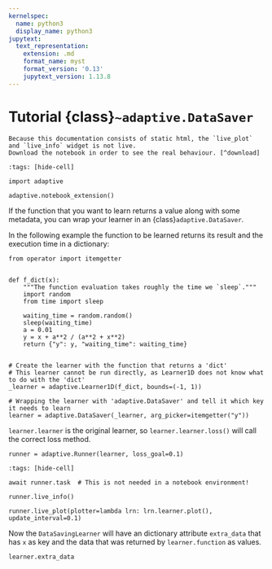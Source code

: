 ```yaml
---
kernelspec:
  name: python3
  display_name: python3
jupytext:
  text_representation:
    extension: .md
    format_name: myst
    format_version: '0.13'
    jupytext_version: 1.13.8
---
```

# Tutorial {class}`~adaptive.DataSaver`

```{note}
Because this documentation consists of static html, the `live_plot` and `live_info` widget is not live.
Download the notebook in order to see the real behaviour. [^download]
```

```{code-cell} ipython3
:tags: [hide-cell]

import adaptive

adaptive.notebook_extension()
```

If the function that you want to learn returns a value along with some metadata, you can wrap your learner in an {class}`adaptive.DataSaver`.

In the following example the function to be learned returns its result and the execution time in a dictionary:

```{code-cell} ipython3
from operator import itemgetter


def f_dict(x):
    """The function evaluation takes roughly the time we `sleep`."""
    import random
    from time import sleep

    waiting_time = random.random()
    sleep(waiting_time)
    a = 0.01
    y = x + a**2 / (a**2 + x**2)
    return {"y": y, "waiting_time": waiting_time}


# Create the learner with the function that returns a 'dict'
# This learner cannot be run directly, as Learner1D does not know what to do with the 'dict'
_learner = adaptive.Learner1D(f_dict, bounds=(-1, 1))

# Wrapping the learner with 'adaptive.DataSaver' and tell it which key it needs to learn
learner = adaptive.DataSaver(_learner, arg_picker=itemgetter("y"))
```

`learner.learner` is the original learner, so `learner.learner.loss()` will call the correct loss method.

```{code-cell} ipython3
runner = adaptive.Runner(learner, loss_goal=0.1)
```

```{code-cell} ipython3
:tags: [hide-cell]

await runner.task  # This is not needed in a notebook environment!
```

```{code-cell} ipython3
runner.live_info()
```

```{code-cell} ipython3
runner.live_plot(plotter=lambda lrn: lrn.learner.plot(), update_interval=0.1)
```

Now the `DataSavingLearner` will have an dictionary attribute `extra_data` that has `x` as key and the data that was returned by `learner.function` as values.

```{code-cell} ipython3
learner.extra_data
```

[^download]: This notebook can be downloaded as **{nb-download}`tutorial.DataSaver.ipynb`** and {download}`tutorial.DataSaver.md`.
